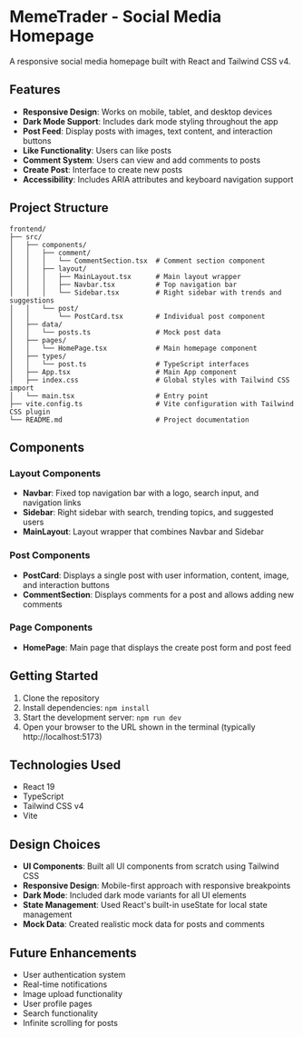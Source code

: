 # MemeTrader - Social Media Homepage

A responsive social media homepage built with React and Tailwind CSS v4.

## Features

- **Responsive Design**: Works on mobile, tablet, and desktop devices
- **Dark Mode Support**: Includes dark mode styling throughout the app
- **Post Feed**: Display posts with images, text content, and interaction buttons
- **Like Functionality**: Users can like posts
- **Comment System**: Users can view and add comments to posts
- **Create Post**: Interface to create new posts
- **Accessibility**: Includes ARIA attributes and keyboard navigation support

## Project Structure

```
frontend/
├── src/
│   ├── components/
│   │   ├── comment/
│   │   │   └── CommentSection.tsx  # Comment section component
│   │   ├── layout/
│   │   │   ├── MainLayout.tsx      # Main layout wrapper
│   │   │   ├── Navbar.tsx          # Top navigation bar
│   │   │   └── Sidebar.tsx         # Right sidebar with trends and suggestions
│   │   └── post/
│   │       └── PostCard.tsx        # Individual post component
│   ├── data/
│   │   └── posts.ts                # Mock post data
│   ├── pages/
│   │   └── HomePage.tsx            # Main homepage component
│   ├── types/
│   │   └── post.ts                 # TypeScript interfaces
│   ├── App.tsx                     # Main App component
│   ├── index.css                   # Global styles with Tailwind CSS import
│   └── main.tsx                    # Entry point
├── vite.config.ts                  # Vite configuration with Tailwind CSS plugin
└── README.md                       # Project documentation
```

## Components

### Layout Components

- **Navbar**: Fixed top navigation bar with a logo, search input, and navigation links
- **Sidebar**: Right sidebar with search, trending topics, and suggested users
- **MainLayout**: Layout wrapper that combines Navbar and Sidebar

### Post Components

- **PostCard**: Displays a single post with user information, content, image, and interaction buttons
- **CommentSection**: Displays comments for a post and allows adding new comments

### Page Components

- **HomePage**: Main page that displays the create post form and post feed

## Getting Started

1. Clone the repository
2. Install dependencies: `npm install`
3. Start the development server: `npm run dev`
4. Open your browser to the URL shown in the terminal (typically http://localhost:5173)

## Technologies Used

- React 19
- TypeScript
- Tailwind CSS v4
- Vite

## Design Choices

- **UI Components**: Built all UI components from scratch using Tailwind CSS
- **Responsive Design**: Mobile-first approach with responsive breakpoints
- **Dark Mode**: Included dark mode variants for all UI elements
- **State Management**: Used React's built-in useState for local state management
- **Mock Data**: Created realistic mock data for posts and comments

## Future Enhancements

- User authentication system
- Real-time notifications
- Image upload functionality
- User profile pages
- Search functionality
- Infinite scrolling for posts
